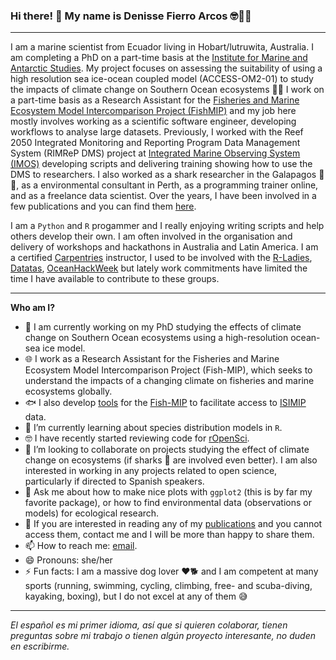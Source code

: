 ### Hi there! 👋 My name is Denisse Fierro Arcos 🤓🐱‍👤

***
I am a marine scientist from Ecuador living in Hobart/lutruwita, Australia. I am completing a PhD on a part-time basis at the [Institute for Marine and Antarctic Studies](https://www.imas.utas.edu.au/). My project focuses on assessing the suitability of using a high resolution sea ice-ocean coupled model (ACCESS-OM2-01) to study the impacts of climate change on Southern Ocean ecosystems 🐧🐳  I work on a part-time basis as a Research Assistant for the [Fisheries and Marine Ecosystem Model Intercomparison Project (FishMIP)](https://fish-mip.github.io/) and my job here mostly involves working as a scientific software engineer, developing workflows to analyse large datasets. Previously, I worked with the Reef 2050 Integrated Monitoring and Reporting Program Data Management System (RIMReP DMS) project at [Integrated Marine Observing System (IMOS)](https://imos.org.au/) developing scripts and delivering training showing how to use the DMS to researchers. I also worked as a shark researcher in the Galapagos 🦈🐠, as a environmental consultant in Perth, as a programming trainer online, and as a freelance data scientist. Over the years, I have been involved in a few publications and you can find them [here](https://www.researchgate.net/profile/Denisse-Fierro-Arcos).

I am a `Python` and `R` progammer and I really enjoying writing scripts and help others develop their own. I am often involved in the organisation and delivery of workshops and hackathons in Australia and Latin America. I am a certified [Carpentries](https://carpentries.org/) instructor, I used to be involved with the [R-Ladies](https://rladies.org/), [Datatas](http://datatas.com/), [OceanHackWeek](https://oceanhackweek.github.io/) but lately work commitments have limited the time I have available to contribute to these groups.

***
**Who am I?**
- 🔭 I am currently working on my PhD studying the effects of climate change on Southern Ocean ecosystems using a high-resolution ocean-sea ice model.
- 🌐 I work as a Research Assistant for the Fisheries and Marine Ecosystem Model Intercomparison Project (Fish-MIP), which seeks to understand the impacts of a changing climate on fisheries and marine ecosystems globally.   
- 🐟 I also develop [tools](https://github.com/Fish-MIP/FishMIP_extracting-data) for the [Fish-MIP](https://www.isimip.org/about/marine-ecosystems-fisheries/) to facilitate access to [ISIMIP](https://www.isimip.org/) data.
- 🌱 I’m currently learning about species distribution models in `R`.
- 🤓 I have recently started reviewing code for [rOpenSci](https://ropensci.org/).  
- 👯 I’m looking to collaborate on projects studying the effect of climate change on ecosystems (if sharks 🦈 are involved even better). I am also interested in working in any projects related to open science, particularly if directed to Spanish speakers.
- 💬 Ask me about how to make nice plots with `ggplot2` (this is by far my favorite package), or how to find environmental data (observations or models) for ecological research.
- 📖 If you are interested in reading any of my [publications](https://orcid.org/0000-0002-5039-6272) and you cannot access them, contact me and I will be more than happy to share them.
- 📫 How to reach me: [email](mailto:lilian.fierroarcos@utas.edu.au).
- 😄 Pronouns: she/her
- ⚡ Fun facts: I am a massive dog lover ❤🐕 and I am competent at many sports (running, swimming, cycling, climbing, free- and scuba-diving, kayaking, boxing), but I do not excel at any of them 😅

***
*El español es mi primer idioma, así que si quieren colaborar, tienen preguntas sobre mi trabajo o tienen algún proyecto interesante, no duden en escribirme.*

